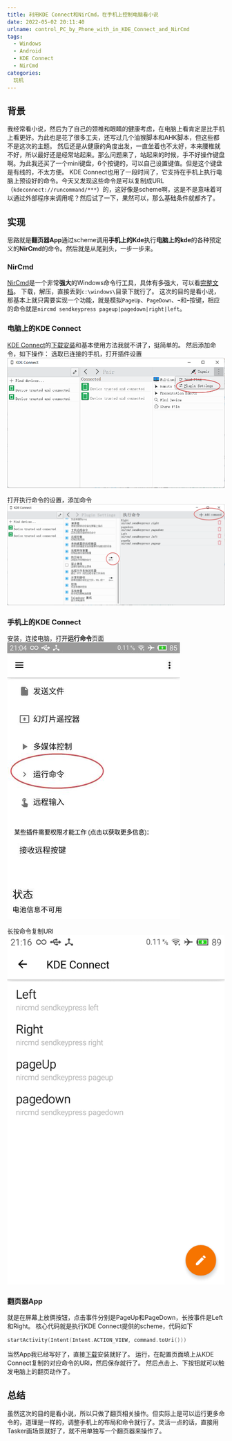 ```yaml
---
title: 利用KDE Connect和NirCmd，在手机上控制电脑看小说
date: 2022-05-02 20:11:40
urlname: control_PC_by_Phone_with_in_KDE_Connect_and_NirCmd
tags:
  - Windows
  - Android
  - KDE Connect
  - NirCmd
categories:
  玩机
---
```


## 背景
我经常看小说，然后为了自己的颈椎和眼睛的健康考虑，在电脑上看肯定是比手机上看更好。为此也是花了很多工夫，还写过几个油猴脚本和AHK脚本，但这些都不是这次的主题。
然后还是从健康的角度出发，一直坐着也不太好，本来腰椎就不好，所以最好还是经常站起来。那么问题来了，站起来的时候，手不好操作键盘啊。为此我还买了一个mini键盘，6个按键的，可以自己设置键值。但是这个键盘是有线的，不太方便。
KDE Connect也用了一段时间了，它支持在手机上执行电脑上预设好的命令。今天又发现这些命令是可以复制成URL（`kdeconnect://runcommand/***`）的，这好像是scheme啊，这是不是意味着可以通过外部程序来调用呢？然后试了一下，果然可以，那么基础条件就都齐了。
<!-- more -->

## 实现
思路就是**翻页器App**通过scheme调用**手机上的Kde**执行**电脑上的kde**的各种预定义的**NirCmd**的命令。然后就是从尾到头，一步一步来。
### NirCmd
[NirCmd](https://www.nirsoft.net/utils/nircmd.html)是一个非常**强大**的Windows命令行工具，具体有多强大，可以看[完整文档](https://www.nirsoft.net/utils/nircmd2.html#using)。
下载，解压，直接丢到`c:\windows\`目录下就行了。
这次的目的是看小说，那基本上就只需要实现一个功能，就是模拟`PageUp`、`PageDown`、`➡️`和`⬅️`按键，相应的命令就是`nircmd sendkeypress pageup|pagedown|right|left`。

### 电脑上的KDE Connect
[KDE Connect](https://kdeconnect.kde.org)的[下载](https://kdeconnect.kde.org/download.html)[安装](https://userbase.kde.org/KDEConnect/zh-hans#.E5.AE.89.E8.A3.85)和基本使用方法我就不讲了，挺简单的。
然后添加命令，如下操作：
选取已连接的手机，打开插件设置
![选取已连接的手机，打开插件设置](https://raw.githubusercontent.com/chenyue404/image_storage/main/2022-05-02_20-52-13.png)  

打开执行命令的设置，添加命令
![打开执行命令的设置，添加命令](https://raw.githubusercontent.com/chenyue404/image_storage/main/2022-05-02_20-53-40.png)

### 手机上的KDE Connect
安装，连接电脑，打开**运行命令**页面
![](https://raw.githubusercontent.com/chenyue404/image_storage/main/20220502210357.jpg)

长按命令复制URI
![长按命令复制URI](https://raw.githubusercontent.com/chenyue404/image_storage/main/20220502210401.jpg)

### 翻页器App
就是在屏幕上放俩按钮，点击事件分别是PageUp和PageDown，长按事件是Left和Right。
核心代码就是执行KDE Connect提供的scheme，代码如下
```Kotlin
startActivity(Intent(Intent.ACTION_VIEW, command.toUri()))
```
当然App我已经写好了，直接[下载](https://github.com/chenyue404/PageTurner/releases)安装就好了。
运行，在配置页面填上从KDE Connect复制的对应命令的URI，然后保存就行了。
然后点击上、下按钮就可以触发电脑上的翻页动作了。

## 总结
虽然这次的目的是看小说，所以只做了翻页相关操作。但实际上是可以运行更多命令的，道理是一样的，调整手机上的布局和命令就行了。灵活一点的话，直接用Tasker画场景就好了，就不用单独写一个翻页器来操作了。